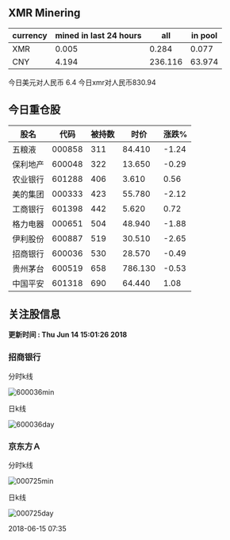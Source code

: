 ## XMR Minering

|currency|mined in last 24 hours|all|in pool|
|---|---|---|---|
|XMR|0.005|0.284|0.077|
|CNY|4.194|236.116|63.974|

今日美元对人民币 6.4	今日xmr对人民币830.94


## 今日重仓股 

|股名|代码|被持数|时价|涨跌%|
|---|---|---|---|---|
|五粮液|000858|311|84.410|-1.24|
|保利地产|600048|322|13.650|-0.29|
|农业银行|601288|406|3.610|0.56|
|美的集团|000333|423|55.780|-2.12|
|工商银行|601398|442|5.620|0.72|
|格力电器|000651|504|48.940|-1.88|
|伊利股份|600887|519|30.510|-2.65|
|招商银行|600036|530|28.570|-0.49|
|贵州茅台|600519|658|786.130|-0.53|
|中国平安|601318|690|64.440|1.08|

## 关注股信息
**更新时间 : Thu Jun 14 15:01:26 2018**
### 招商银行 
分时k线

![600036min](http://image.sinajs.cn/newchart/min/n/sh600036.gif)

日k线

![600036day](http://image.sinajs.cn/newchart/daily/n/sh600036.gif)

### 京东方Ａ 
分时k线

![000725min](http://image.sinajs.cn/newchart/min/n/sz000725.gif)

日k线

![000725day](http://image.sinajs.cn/newchart/daily/n/sz000725.gif)

2018-06-15 07:35